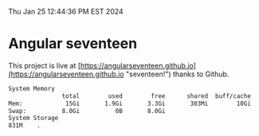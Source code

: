Thu Jan 25 12:44:36 PM EST 2024

# Angular seventeen


This project is live at [https://angularseventeen.github.io](https://angularseventeen.github.io "seventeen!") thanks to Github.

```bash
System Memory
               total        used        free      shared  buff/cache   available
Mem:            15Gi       1.9Gi       3.3Gi       303Mi        10Gi        13Gi
Swap:          8.0Gi          0B       8.0Gi
System Storage
831M	.
```
